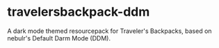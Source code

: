 # travelersbackpack-ddm
A dark mode themed resourcepack for Traveler's Backpacks, based on nebulr's Default Darm Mode (DDM).
